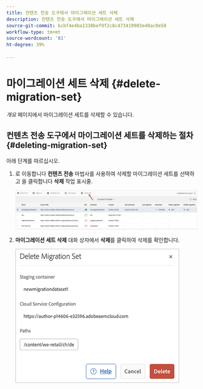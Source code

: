 ```yaml
---
title: 컨텐츠 전송 도구에서 마이그레이션 세트 삭제
description: 컨텐츠 전송 도구에서 마이그레이션 세트 삭제
source-git-commit: bcbf4e4ba1330bef9f2c8c473419903e40ac0e58
workflow-type: tm+mt
source-wordcount: '81'
ht-degree: 39%

---
```



# 마이그레이션 세트 삭제 {#delete-migration-set}

*개요* 페이지에서 마이그레이션 세트를 삭제할 수 있습니다.

## 컨텐츠 전송 도구에서 마이그레이션 세트를 삭제하는 절차 {#deleting-migration-set}

아래 단계를 따르십시오.

1. 로 이동합니다 **컨텐츠 전송** 마법사를 사용하여 삭제할 마이그레이션 세트를 선택하고 을 클릭합니다 **삭제** 작업 표시줄.

   ![이미지](/help/journey-migration/content-transfer-tool/assets-ctt/migration-delete1.png)

1. **마이그레이션 세트 삭제** 대화 상자에서 **삭제**&#x200B;를 클릭하여 삭제를 확인합니다.

   ![이미지](/help/journey-migration/content-transfer-tool/assets-ctt/migration-delete2.png)
